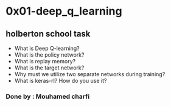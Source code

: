 # 0x01-deep_q_learning
## holberton school task

-    What is Deep Q-learning?
-    What is the policy network?
-    What is replay memory?
-    What is the target network?
-    Why must we utilize two separate networks during training?
-    What is keras-rl? How do you use it?

### Done by : Mouhamed charfi